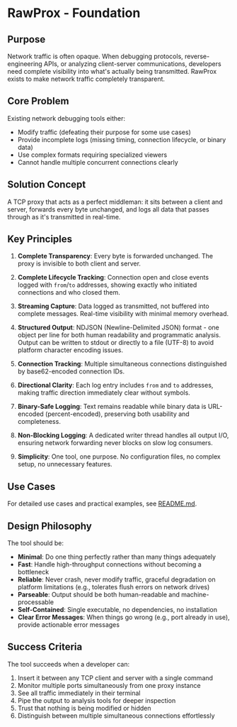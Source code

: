 # RawProx - Foundation

## Purpose

Network traffic is often opaque. When debugging protocols, reverse-engineering APIs, or analyzing client-server communications, developers need complete visibility into what's actually being transmitted. RawProx exists to make network traffic completely transparent.

## Core Problem

Existing network debugging tools either:
- Modify traffic (defeating their purpose for some use cases)
- Provide incomplete logs (missing timing, connection lifecycle, or binary data)
- Use complex formats requiring specialized viewers
- Cannot handle multiple concurrent connections clearly

## Solution Concept

A TCP proxy that acts as a perfect middleman: it sits between a client and server, forwards every byte unchanged, and logs all data that passes through as it's transmitted in real-time.

## Key Principles

1. **Complete Transparency**: Every byte is forwarded unchanged. The proxy is invisible to both client and server.

2. **Complete Lifecycle Tracking**: Connection open and close events logged with `from`/`to` addresses, showing exactly who initiated connections and who closed them.

3. **Streaming Capture**: Data logged as transmitted, not buffered into complete messages. Real-time visibility with minimal memory overhead.

4. **Structured Output**: NDJSON (Newline-Delimited JSON) format - one object per line for both human readability and programmatic analysis. Output can be written to stdout or directly to a file (UTF-8) to avoid platform character encoding issues.

5. **Connection Tracking**: Multiple simultaneous connections distinguished by base62-encoded connection IDs.

6. **Directional Clarity**: Each log entry includes `from` and `to` addresses, making traffic direction immediately clear without symbols.

7. **Binary-Safe Logging**: Text remains readable while binary data is URL-encoded (percent-encoded), preserving both usability and completeness.

8. **Non-Blocking Logging**: A dedicated writer thread handles all output I/O, ensuring network forwarding never blocks on slow log consumers.

9. **Simplicity**: One tool, one purpose. No configuration files, no complex setup, no unnecessary features.

## Use Cases

For detailed use cases and practical examples, see [README.md](README.md).

## Design Philosophy

The tool should be:
- **Minimal**: Do one thing perfectly rather than many things adequately
- **Fast**: Handle high-throughput connections without becoming a bottleneck
- **Reliable**: Never crash, never modify traffic, graceful degradation on platform limitations (e.g., tolerates flush errors on network drives)
- **Parseable**: Output should be both human-readable and machine-processable
- **Self-Contained**: Single executable, no dependencies, no installation
- **Clear Error Messages**: When things go wrong (e.g., port already in use), provide actionable error messages

## Success Criteria

The tool succeeds when a developer can:
1. Insert it between any TCP client and server with a single command
2. Monitor multiple ports simultaneously from one proxy instance
3. See all traffic immediately in their terminal
4. Pipe the output to analysis tools for deeper inspection
5. Trust that nothing is being modified or hidden
6. Distinguish between multiple simultaneous connections effortlessly
